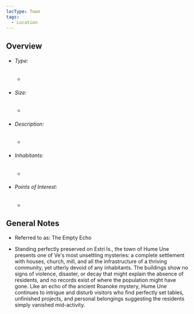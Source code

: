 ```yaml
---
locType: Town
tags:
  - Location
---
```

## Overview
- ###### Type:  
	- 
- ###### Size:
	- 
- ###### Description: 
	- 
- ###### Inhabitants:
	- 
- ###### Points of Interest:
	- 

## General Notes
- Referred to as: The Empty Echo 

- Standing perfectly preserved on Estri Is., the town of Hume Une presents one of Ve's most unsettling mysteries: a complete settlement with houses, church, mill, and all the infrastructure of a thriving community, yet utterly devoid of any inhabitants. The buildings show no signs of violence, disaster, or decay that might explain the absence of residents, and no records exist of where the population might have gone. Like an echo of the ancient Roanoke mystery, Hume Une continues to intrigue and disturb visitors who find perfectly set tables, unfinished projects, and personal belongings suggesting the residents simply vanished mid-activity.

